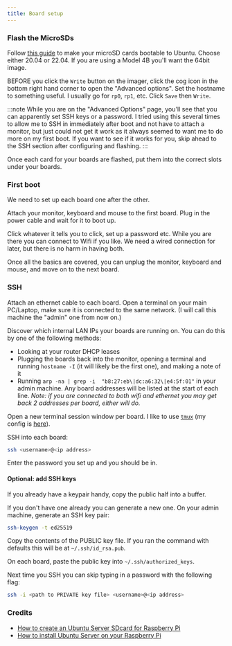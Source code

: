 ```yaml
---
title: Board setup
---
```


### Flash the MicroSDs

Follow [this guide][flash-guide] to make your microSD cards bootable to Ubuntu.
Choose either 20.04 or 22.04. If you are using a Model 4B you'll want the 64bit
image.

BEFORE you click the `Write` button on the imager, click the cog icon in the bottom
right hand corner to open the "Advanced options".
Set the hostname to something useful. I usually go for `rp0`, `rp1`, etc.
Click `Save` then `Write`.

:::note
While you are on the "Advanced Options" page, you'll see that you can
apparently set SSH keys or a password. I tried using this several
times to allow me to SSH in immediately after boot and not have to attach a monitor,
but just could not get it work as it always seemed to want me to do more on my first
boot. If you want to see if it works for you, skip ahead to the SSH section after
configuring and flashing.
:::

Once each card for your boards are flashed, put them into the correct slots under your
boards.

### First boot

We need to set up each board one after the other.

Attach your monitor, keyboard and mouse to the first board. Plug in the power
cable and wait for it to boot up.

Click whatever it tells you to click, set up a password etc. While you are there
you can connect to Wifi if you like. We need a wired connection for later,
but there is no harm in having both.

Once all the basics are covered, you can unplug the monitor, keyboard and mouse,
and move on to the next board.

### SSH

Attach an ethernet cable to each board. Open a terminal on your main PC/Laptop,
make sure it is connected to the same network. (I will call this machine the
"admin" one from now on.)

Discover which internal LAN IPs your boards are running on. You can do this by one of the following methods:
- Looking at your router DHCP leases
- Plugging the boards back into the monitor, opening a terminal and running `hostname -I`
  (it will likely be the first one), and making a note of it
- Running `arp -na | grep -i  "b8:27:eb\|dc:a6:32\|e4:5f:01"` in your admin machine.
  Any board addresses will be listed at the start of each line. _Note: if you are connected
  to both wifi and ethernet you may get back 2 addresses per board, either will do._


Open a new terminal session window per board. I like to use [`tmux`][tmux] (my config is [here][tmux-conf]).

SSH into each board:

```bash
ssh <username>@<ip address>
```

Enter the password you set up and you should be in.

#### Optional: add SSH keys

If you already have a keypair handy, copy the public half into a buffer.

If you don't have one already you can generate a new one.
On your admin machine, generate an SSH key pair:

```bash
ssh-keygen -t ed25519
```

Copy the contents of the PUBLIC key file. If you ran the command with defaults
this will be at `~/.ssh/id_rsa.pub`.

On each board, paste the public key into `~/.ssh/authorized_keys`.

Next time you SSH you can skip typing in a password with the following flag:

```bash
ssh -i <path to PRIVATE key file> <username>@<ip address>
```

### Credits
- [How to create an Ubuntu Server SDcard for Raspberry Pi][flash-guide]
- [How to install Ubuntu Server on your Raspberry Pi][ubuntu-1]

[flash-guide]: https://ubuntu.com/tutorials/how-to-sdcard-ubuntu-server-raspberry-pi#1-overview
[ubuntu-1]: https://ubuntu.com/tutorials/how-to-install-ubuntu-on-your-raspberry-pi#1-overview
[tmux]: https://github.com/tmux/tmux
[tmux-conf]: https://gist.github.com/Callisto13/b4cc217ca4f1c2f7f51405d62b941adb
